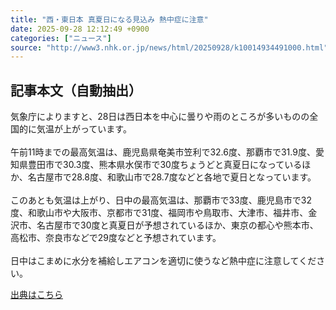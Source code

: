 ```yaml
---
title: "西・東日本 真夏日になる見込み 熱中症に注意"
date: 2025-09-28 12:12:49 +0900
categories: ["ニュース"]
source: "http://www3.nhk.or.jp/news/html/20250928/k10014934491000.html"
---
```


## 記事本文（自動抽出）
<div><div class="body-text">
										<p>気象庁によりますと、28日は西日本を中心に曇りや雨のところが多いものの全国的に気温が上がっています。<br><br>午前11時までの最高気温は、鹿児島県奄美市笠利で32.6度、那覇市で31.9度、愛知県豊田市で30.3度、熊本県水俣市で30度ちょうどと真夏日になっているほか、名古屋市で28.8度、和歌山市で28.7度などと各地で夏日となっています。<br><br>このあとも気温は上がり、日中の最高気温は、那覇市で33度、鹿児島市で32度、和歌山市や大阪市、京都市で31度、福岡市や鳥取市、大津市、福井市、金沢市、名古屋市で30度と真夏日が予想されているほか、東京の都心や熊本市、高松市、奈良市などで29度などと予想されています。<br><br>日中はこまめに水分を補給しエアコンを適切に使うなど熱中症に注意してください。</p>
								</div>
							</div>

[出典はこちら](http://www3.nhk.or.jp/news/html/20250928/k10014934491000.html)
